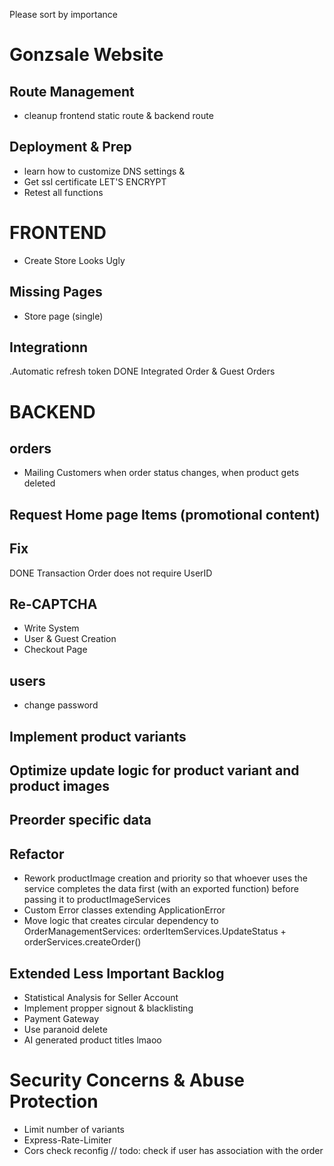 Please sort by importance
# Gonzsale Website
## Route Management
- cleanup frontend static route & backend route

## Deployment & Prep
- learn how to customize DNS settings &
- Get ssl certificate LET'S ENCRYPT
- Retest all functions

# FRONTEND

- Create Store Looks Ugly
## Missing Pages
- Store page (single)

## Integrationn
.Automatic refresh token
DONE Integrated Order & Guest Orders

# BACKEND
## orders
- Mailing Customers when order status changes, when product gets deleted 

## Request Home page Items (promotional content)

## Fix
DONE Transaction Order does not require UserID

## Re-CAPTCHA
- Write System
- User & Guest Creation
- Checkout Page

## users
- change password

## Implement product variants

## Optimize update logic for product variant and product images

## Preorder specific data

## Refactor
- Rework productImage creation and priority so that whoever uses the service completes the data first (with an exported function) before passing it to productImageServices
- Custom Error classes extending ApplicationError
- Move logic that creates circular dependency to OrderManagementServices: orderItemServices.UpdateStatus + orderServices.createOrder()

## Extended Less Important Backlog
- Statistical Analysis for Seller Account
- Implement propper signout & blacklisting 
- Payment Gateway
- Use paranoid delete
- AI generated product titles lmaoo

# Security Concerns & Abuse Protection
- Limit number of variants
- Express-Rate-Limiter
- Cors check reconfig
// todo: check if user has association with the order